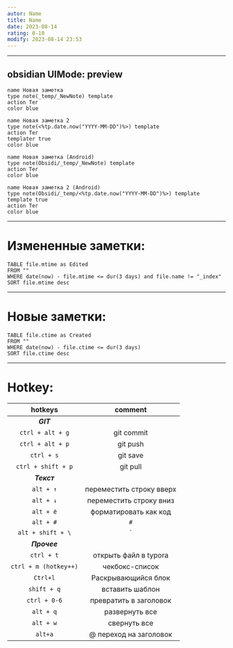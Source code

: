 ```yaml
---
autor: Name
title: Name
date: 2023-08-14
rating: 0-10
modify: 2023-08-14 23:53
---
```

---
obsidian UIMode: preview
---

```button
name Новая заметка
type note(_temp/_NewNote) template
action Тег
color blue
```

```button
name Новая заметка 2
type note(<%tp.date.now("YYYY-MM-DD")%>) template
action Тег
templater true
color blue
```

```button
name Новая заметка (Android)
type note(Obsidi/_temp/_NewNote) template
action Тег
color blue
```

```button
name Новая заметка 2 (Android)
type note(Obsidi/_temp/<%tp.date.now("YYYY-MM-DD")%>) template
template true
action Тег
color blue
```
---
# Измененные заметки:
```dataview
TABLE file.mtime as Edited 
FROM ""
WHERE date(now) - file.mtime <= dur(3 days) and file.name != "_index"
SORT file.mtime desc
```

---
# Новые заметки:
```dataview
TABLE file.ctime as Created
FROM ""
WHERE date(now) - file.ctime <= dur(3 days)
SORT file.ctime desc
```

---
# Hotkey:

|        hotkeys        |         comment          |
|:---------------------:|:------------------------:|
|       ***GIT***       ||
|   `ctrl + alt + g`    |        git commit        |
|   `ctrl + alt + p`    |         git push         |
|      `ctrl + s`       |         git save         |
|  `ctrl + shift + p`   |         git pull         |
|      ***Текст***      ||
|       `alt + ↑`       | переместить строку вверх |
|       `alt + ↓`       | переместить строку вниз  |
|       `alt + ё`       |  форматировать как код   |
|       `alt + #`       |           `#`            |
|   `alt + shift + \`   |           `|`            |
|     ***Прочее***      ||
|      `ctrl + t`       |  открыть файл в typora   |
| `ctrl + m (hotkey++)` |      чекбокс-список      |
|       `Ctrl+l`        |   Раскрывающийся блок    |
|      `shift + q`      |     вставить шаблон      |
|     `ctrl + 0-6`      |  превратить в заголовок  |
|       `alt + q`       |      развернуть все      |
|       `alt + w`       |       свернуть все       |
|        `alt+a`        |  @ переход на заголовок  |

